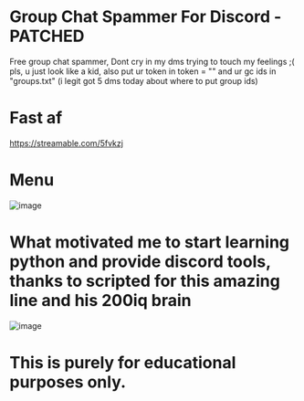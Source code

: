 # Group Chat Spammer For Discord - PATCHED

Free group chat spammer,
Dont cry in my dms trying to touch my feelings ;( pls, u just look like a kid, also put ur token in token = "" and ur gc ids in "groups.txt" (i legit got 5 dms today about where to put group ids)

# Fast af
https://streamable.com/5fvkzj

# Menu

![image](https://user-images.githubusercontent.com/93034640/143618092-dd947361-3af7-4358-b499-45b5b38c52e7.png)


# What motivated me to start learning python and provide discord tools, thanks to scripted for this amazing line and his 200iq brain

![image](https://user-images.githubusercontent.com/93034640/144083145-812421cc-8255-455e-8a1b-b0dd8977bebe.png)

# This is purely for educational purposes only.
